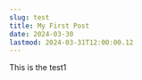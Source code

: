 ```yaml
---
slug: test
title: My First Post
date: 2024-03-30
lastmod: 2024-03-31T12:00:00.12
---
```


This is the test1
